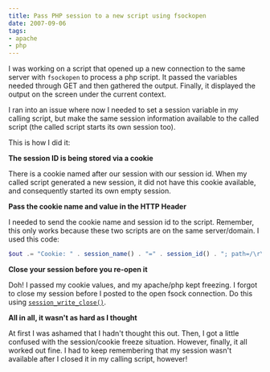 ```yaml
---
title: Pass PHP session to a new script using fsockopen
date: 2007-09-06
tags:
- apache
- php
---
```

I was working on a script that opened up a new connection to the same server with `fsockopen` to process a php script.  It passed the variables needed through GET and then gathered the output.  Finally, it displayed the output on the screen under the current context.

<!--more-->

I ran into an issue where now I needed to set a session variable in my calling script, but make the same session information available to the called script (the called script starts its own session too).

This is how I did it:

**The session ID is being stored via a cookie**

There is a cookie named after our session with our session id.  When my called script generated a new session, it did not have this cookie available, and consequently started its own empty session.

**Pass the cookie name and value in the HTTP Header**

I needed to send the cookie name and session id to the script.  Remember, this only works because these two scripts are on the same server/domain.  I used this code:

```php
$out .= "Cookie: " . session_name() . "=" . session_id() . "; path=/\r\n";
```

**Close your session before you re-open it**

Doh!  I passed my cookie values, and my apache/php kept freezing.  I forgot to close my session before I posted to the open fsock connection.  Do this using [`session_write_close()`](http://php.net/session_write_close).

**All in all, it wasn't as hard as I thought**

At first I was ashamed that I hadn't thought this out.  Then, I got a little confused with the session/cookie freeze situation.  However, finally, it all worked out fine.  I had to keep remembering that my session wasn't available after I closed it in my calling script, however!
